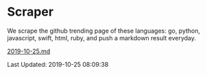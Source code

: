 # Scraper

We scrape the github trending page of these languages: go, python, javascript, swift, html, ruby, and push a markdown result everyday.

[2019-10-25.md](https://github.com/henson/Scraper/blob/master/2019-10-25.md)

Last Updated: 2019-10-25 08:09:38